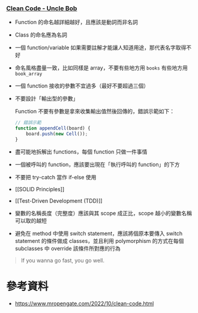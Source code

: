 ### [Clean Code - Uncle Bob](https://www.youtube.com/playlist?list=PLe5y1VxKIEvdUXkj4DEGWwSiqK7pG_2qr)

- Function 的命名越詳細越好，且應該是動詞而非名詞
- Class 的命名應為名詞
- 一個 function/variable 如果需要註解才能讓人知道用途，那代表名字取得不好
- 命名風格盡量一致，比如同樣是 array，不要有些地方用 `books` 有些地方用 `book_array`
- 一個 function 接收的參數不宜過多（最好不要超過三個）
- 不要設計「輸出型的參數」

    Function 不要有參數是拿來收集輸出值然後回傳的，錯誤示範如下：

    ```JavaScript
    // 錯誤示範
    function appendCell(board) {
        board.push(new Cell());
    }
    ```

- 盡可能地拆解出 functions，每個 function 只做一件事情
- 一個被呼叫的 function，應該要出現在「執行呼叫的 function」的下方
- 不要把 try-catch 當作 if-else 使用
- [[SOLID Principles]]
- [[Test-Driven Development (TDD)]]
- 變數的名稱長度（完整度）應該與其 scope 成正比，scope 越小的變數名稱可以取的越短
- 避免在 method 中使用 switch statement，應該將個原本要傳入 switch statement 的條件做成 classes，並且利用 polymorphism 的方式在每個 subclasses 中 override 該條件所對應的行為

>If you wanna go fast, you go well.

# 參考資料

- <https://www.mropengate.com/2022/10/clean-code.html>

